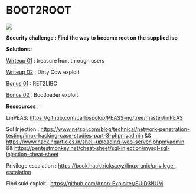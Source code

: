 # BOOT2ROOT


![](https://github.com/bhm-heddy/tmpb2r/blob/master/ressources/screenshots/start_vm.png)


**Security challenge : Find the way to become root on the supplied iso**



**Solution**s : 

[Wirteup 01](/writeup_01.md) : treasure hunt through users 

[Writeup 02](/writeup_02.md) : Dirty Cow exploit

[Bonus 01](/bonus/bonus_01.md) : RET2LIBC

[Bonus 02](/bonus/bonus_02.md) : Bootloader exploit 



**Ressources** : 

LinPEAS: https://github.com/carlospolop/PEASS-ng/tree/master/linPEAS

Sql Injection : https://www.netspi.com/blog/technical/network-penetration-testing/linux-hacking-case-studies-part-3-phpmyadmin &&
https://www.hackingarticles.in/shell-uploading-web-server-phpmyadmin && 
https://pentestmonkey.net/cheat-sheet/sql-injection/mysql-sql-injection-cheat-sheet

Privilege escalation : https://book.hacktricks.xyz/linux-unix/privilege-escalation                

Find suid exploit : https://github.com/Anon-Exploiter/SUID3NUM 
